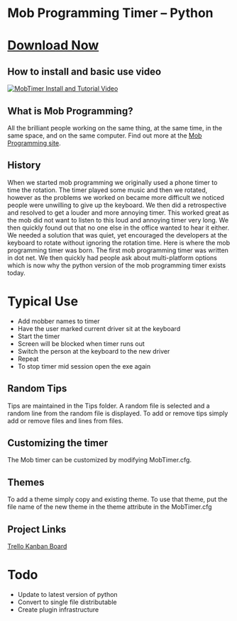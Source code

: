 # Mob Programming Timer – Python
# [Download Now](https://github.com/MobProgramming/MobTimer.Python/releases)
## How to install and basic use video
[![MobTimer Install and Tutorial Video](http://img.youtube.com/vi/GxMP8SI6v0k/0.jpg)](http://www.youtube.com/watch?v=GxMP8SI6v0k)
## What is Mob Programming?
All the brilliant people working on the same thing, at the same time, in the same space, and on the same computer. Find out more at the [Mob Programming site]( http://mobprogramming.org/).

## History
When we started mob programming we originally used a phone timer to time the rotation. The timer played some music and then we rotated, however as the problems we worked on became more difficult we noticed people were unwilling to give up the keyboard. We then did a retrospective and resolved to get a louder and more annoying timer. This worked great as the mob did not want to listen to this loud and annoying timer very long. We then quickly found out that no one else in the office wanted to hear it either. We needed a solution that was quiet, yet encouraged the developers at the keyboard to rotate without ignoring the rotation time. Here is where the mob programming timer was born. The first mob programming timer was written in dot net. We then quickly had people ask about multi-platform options which is now why the python version of the mob programming timer exists today.

# Typical Use
- Add mobber names to timer
- Have the user marked current driver sit at the keyboard
- Start the timer
- Screen will be blocked when timer runs out
- Switch the person at the keyboard to the new driver
- Repeat
- To stop timer mid session open the exe again

## Random Tips
Tips are maintained in the Tips folder. A random file is selected and a random line from the random file is displayed. To add or remove tips simply add or remove files and lines from files.

## Customizing the timer
The Mob timer can be customized by modifying MobTimer.cfg.

## Themes
To add a theme simply copy and existing theme. To use that theme, put the file name of the new theme in the theme attribute in the MobTimer.cfg

## Project Links
[Trello Kanban Board]( https://trello.com/b/THISIB9Q/mob-programming-timer-python)

# Todo
* Update to latest version of python
* Convert to single file distributable
* Create plugin infrastructure
